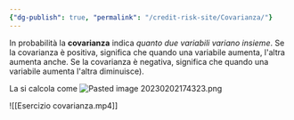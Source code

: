 ```yaml
---
{"dg-publish": true, "permalink": "/credit-risk-site/Covarianza/"}
---
```






In probabilità la **covarianza** indica *quanto due variabili variano insieme*. 
Se la covarianza è positiva, significa che quando una variabile aumenta, l'altra aumenta anche. 
Se la covarianza è negativa, significa che quando una variabile aumenta l'altra diminuisce).

La si calcola come
![Pasted image 20230202174323.png](/img/user/Credit%20Risk%20_site/allegati/allegati/Pasted%20image%2020230202174323.png)







![[Esercizio covarianza.mp4]]